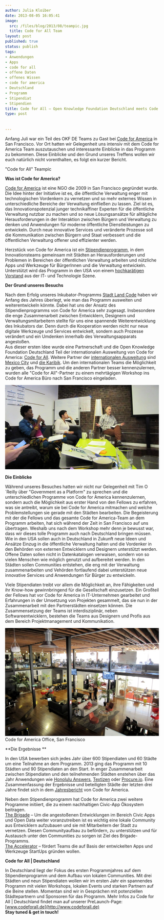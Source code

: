 ```yaml
---
author: Julia Kloiber
date: 2013-08-05 16:05:41
image:
  src: /files/blog/2013/08/teampic.jpg
  title: Code for All Team
layout: post
published: true
status: publish
tags:
- Anwendungen
- Apps
- code for all
- offene Daten
- offenes Wissen
- code for america
- Deutschland
- Programm
- Stipendiat
- Stipendien
title: Code for All – Open Knowledge Foundation Deutschland meets Code for America
type: post


---
```


Anfang Juli war ein Teil des OKF DE Teams zu Gast bei [Code for America](http://codeforamerica.org/) in San Francisco. Vor Ort hatten wir Gelegenheit uns intensiv mit dem Code for America Team auszutauschen und interessante Einblicke in das Programm zu bekommen. Diese Einblicke und den Grund unseres Treffens wollen wir euch natürlich nicht vorenthalten, es folgt ein kurzer Bericht.

 "Code for All" Teampic

**Was ist Code for America?**

[Code for America](http://codeforamerica.org/) ist eine NGO die 2009 in San Francisco gegründet wurde. Die Idee hinter der Initiative ist es, die öffentliche Verwaltung enger mit technologischen Vordenkern zu vernetzen und so mehr externes Wissen in unterschiedliche Bereiche der Verwaltung einfließen zu lassen. Ziel ist es, das Innovationspotenzial junger technikaffiner Experten für die öffentliche Verwaltung nutzbar zu machen und so neue Lösungsansätze für alltägliche Herausforderungen in der Interaktion zwischen Bürgern und Verwaltung zu denken und Anwendungen für moderne öffentliche Dienstleistungen zu entwickeln. Durch neue innovative Services und veränderte Prozesse soll die Kommunikation zwischen Bürgern und Staat verbessert und die öffentlichen Verwaltung offener und effizienter werden.

Herzstück von Code for America ist ein [Stipendienprogramm](http://codeforamerica.org/fellows/), in dem Innovationsteams gemeinsam mit Städten an Herausforderungen und Problemen in Bereichen der öffentlichen Verwaltung arbeiten und nützliche Apps und Werkzeuge für BürgerInnen und die Verwaltung entwickeln. Unterstützt wird das Programm in den USA von einem [hochkarätigen Vorstand](http://codeforamerica.org/who-we-are/) aus der IT- und Technologie Szene.

**Der Grund unseres Besuchs**

Nach dem Erfolg unseres Inkubator-Programms [Stadt Land Code](http://stadtlandcode.de/) haben wir Anfang des Jahres überlegt, wie man das Programm ausweiten und weiterentwickeln könnte. Dabei hat uns der Ansatz des Stipendienprogramms von Code for America sehr zugesagt. Insbesondere die enge Zusammenarbeit zwischen Entwicklern, Designern und Verwaltungsmitarbeitern stellte für uns eine spannende Weiterentwicklung des Inkubators dar. Denn durch die Kooperation werden nicht nur neue digitale Werkzeuge und Services entwickelt, sondern auch Prozesse verändert und ein Umdenken innerhalb des Verwaltungsapparats angestoßen.  
Aus dieser ersten Idee wurde eine Partnerschaft und die Open Knowledge Foundation Deutschland Teil der internationalen Ausweitung von Code for America: [Code for All](http://codeforamerica.org/international/). Weitere Partner der [internationalen Ausweitung](http://codeforamerica.org/international/) sind [Mexico City](http://www.labplc.mx/) und [die Karibik](http://www.codeforthecaribbean.org/). Um den internationalen Teams die Möglichkeit zu geben, das Programm und die anderen Partner besser kennenzulernen, wurden alle "Code for All"-Partner zu einem mehrtägigen Workshop ins Code for America Büro nach San Francisco eingeladen.

![Tim O´Reilly](/files/blog/2013/08/meetingtim.jpg)

**Die Einblicke**

Während unseres Besuches hatten wir nicht nur Gelegenheit mit Tim O´Reilly über "Government as a Platform" zu sprechen und die unterschiedlichen Programme von Code for America kennenzulernen, sondern auch die Möglichkeit aus erster Hand von den Fellows zu erfahren, was sie antreibt, warum sie bei Code for America mitmachen und welche Problemstellungen sie gerade mit den Städten bearbeiten. Die Begeisterung mit der die Fellows und das gesamte Code for America-Team an dem Programm arbeiten, hat sich während der Zeit in San Francisco auf uns übertragen. Weshalb uns nach dem Workshop mehr denn je bewusst war, dass wir dieses tolle Programm auch nach Deutschland bringen müssen. Wie in den USA sollen auch in Deutschland in Zukunft neue Ideen und Ansätze Einzug in die öffentliche Verwaltung halten und die Vordenker in den Behörden von externen Entwicklern und Designern unterstützt werden. Offene Daten sollen nicht in Datenkatalogen verwaisen, sondern von so vielen Menschen wie möglich genutzt und aufbereitet werden. In den Städten sollen Communities entstehen, die eng mit der Verwaltung zusammenarbeiten und Vehörden fortlaufend dabei unterstützen neue innovative Services und Anwendungen für Bürger zu entwickeln.

Viele Stipendiaten treibt vor allem die Möglichkeit an, ihre Fähigkeiten und ihr Know-how gewinnbringend für die Gesellschaft einzusetzen. Ein Großteil der Fellows hat vor Code for America in IT-Unternehmen gearbeitet und Erfahrungen in der Umsetzung von Projekten gesammelt, das sie nun in der Zusammenarbeit mit den Partnerstädten einsetzen können. Die Zusammensetzung der Teams ist interdisziplinär, neben Softwareentwicklern, bestehen die Teams aus Designern und Profis aus dem Bereich Projektmanagement und Kommunikation.

![office](/files/blog/2013/08/office.jpg)Code for America Office, San Francisco

**Die Ergebnisse **

In den USA bewerben sich jedes Jahr über 600 Stipendiaten und 60 Städte um eine Teilnahme an dem Programm. 2013 ging das Programm mit 10 Städten und 90 Stipendiaten an den Start. In enger Zusammenarbeit zwischen Stipendiaten und den teilnehmenden Städten enstehen über das Jahr Anwendungen wie [Honolulu Answers](http://answers.honolulu.gov/), [Textizen](https://textizen.com/) oder [Procure.io](http://www.dobt.co/screendoor/). Eine Zusammenfassung der Ergebnisse und beteiligten Städte der letzten drei Jahre findet sich in dem [Jahresbericht](http://annual.codeforamerica.org/) von Code for America.

Neben dem Stipendienprogramm hat Code for America zwei weitere Programme initiiert, die zu einem nachhaltigen Civic-App Ökosystem beitragen.  
[The Brigade](http://brigade.codeforamerica.org/) – Um die angestoßenen Entwicklungen im Bereich Civic Apps und Open Data weiter voranzutreiben ist es wichtig eine lokale Community aus Entwicklern aufzubauen und sie mit Mitarbeitern der Stadt zu vernetzen. Diesen Communityaufbau zu befördern, zu unterstützen und für Austausch unter den Communities zu sorgen ist Ziel des Brigade-Programms.  
[The Accelerator](http://codeforamerica.org/accelerator/) – fördert Teams die auf Basis der entwickelten Apps und Werkzeuge StartUps gründen wollen.

**Code for All | Deutschland**

In Deutschland liegt der Fokus des ersten Programmjahres auf dem Stipendienprogramm und dem Aufbau von lokalen Communities. Mit drei Städten und neun Stipendiaten wollen wir im ersten Jahr ein spannendes Programm mit vielen Workshops, lokalen Events und starken Partnern auf die Beine stellen. Momentan sind wir in Gesprächen mit potenziellen Städtepartnern und Sponsoren für das Programm. Mehr Infos zu Code for All | Deutschland findet man auf unserer PreLaunch-Page: [www.codeforall.de](http://www.codeforall.de)  
**Stay tuned & get in touch!**